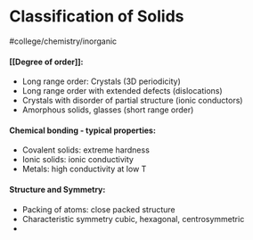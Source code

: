 # Classification of Solids
#college/chemistry/inorganic

#### [[Degree of order]]:
- Long range order: Crystals (3D periodicity)
- Long range order with extended defects (dislocations)
- Crystals with disorder of partial structure (ionic conductors)
- Amorphous solids, glasses (short range order)
#### Chemical bonding - typical properties:
- Covalent solids: extreme hardness
- Ionic solids: ionic conductivity
- Metals: high conductivity at low T
#### Structure and Symmetry:
- Packing of atoms: close packed structure
- Characteristic symmetry cubic, hexagonal, centrosymmetric
- 